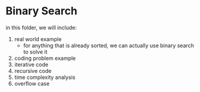 # Binary Search
in this folder, we will include:
1) real world example
    - for anything that is already sorted, we can actually use binary search to solve it
2) coding problem example
3) iterative code
4) recursive code
5) time complexity analysis
6) overflow case
